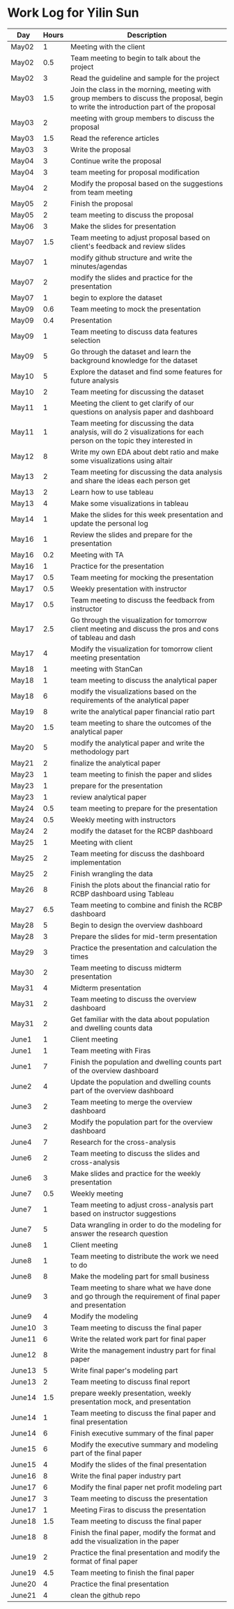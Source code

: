 # Work Log for  Yilin Sun 

| Day   | Hours | Description                              |
|-------|-------|------------------------------------------|
| May02 | 1  | Meeting with the client |
| May02 | 0.5   | Team meeting to begin to talk about the project |
| May02 | 3   | Read the guideline and sample for the project |
| May03 | 1.5   | Join the class in the morning, meeting with group members to discuss the proposal, begin to write the introduction part of the proposal |
| May03 | 2   | meeting with group members to discuss the proposal |
| May03 | 1.5   | Read the reference articles|
| May03 | 3   | Write the proposal |
| May04 | 3  |Continue write the proposal                  |
| May04 | 3     |        team meeting for proposal modification      |
| May04 | 2     |        Modify the proposal based on the suggestions from team meeting         |
| May05 | 2     |  Finish the proposal                                          |
| May05 | 2     | team meeting to discuss the proposal                                          |
| May06 | 3     | Make the slides for presentation                                          |
| May07 | 1.5    | Team meeting to adjust proposal based on client's feedback and review slides                                        |
| May07 | 1     | modify github structure and write the  minutes/agendas                                        |
| May07 | 2     |      modify the slides and practice for the presentation                                    |
| May07 | 1     |       begin to explore the dataset                                   |
| May09 | 0.6     | Team meeting to mock the presentation                                          |
| May09 | 0.4  |  Presentation                                         |
| May09 | 1     |      Team meeting to discuss data features selection                                    |
| May09 | 5    |     Go through the dataset and learn the background knowledge for the dataset                                     |
| May10 | 5     |     Explore the dataset and find some features for future analysis                                     |
| May10 | 2     |     Team meeting for   discussing the dataset                                  |
| May11 | 1     |     Meeting the client to get clarify of our questions on analysis paper and dashboard                        |
| May11 | 1     |     Team meeting for  discussing the data analysis, will do 2 visualizations for each person on the topic they interested in                    |
| May12 | 8     |     Write my own EDA about debt ratio and make some visualizations using altair                  |
| May13 | 2    |     Team meeting for  discussing the data analysis and share the ideas each person get             |
| May13 | 2    |     Learn how to use tableau          |
| May13 | 4    |    Make some visualizations in tableau |
| May14 | 1   |    Make the slides for this week presentation and update the personal log|
| May16 | 1    |    Review the slides and prepare for the presentation |
| May16 | 0.2    |    Meeting with TA|
| May16 | 1    |    Practice for the presentation |
| May17 | 0.5    |   Team meeting for mocking the presentation |
| May17 | 0.5    |  Weekly presentation with instructor |
| May17 | 0.5    |  Team meeting to discuss the feedback from instructor |
| May17 | 2.5    |  Go through the visualization for tomorrow client meeting and discuss the pros and cons of tableau and dash |
| May17 | 4   |  Modify the visualization for tomorrow client meeting presentation |
| May18 | 1   |  meeting with StanCan |
| May18 | 1   |  team meeting to discuss the analytical paper  |
| May18 | 6   | modify the visualizations based on the requirements of the analytical paper |
| May19 | 8   | write the analytical paper financial ratio part |
| May20 | 1.5  |  team meeting to share the outcomes of the analytical paper  |
| May20 | 5   | modify the analytical paper and write the methodology part  |
| May21 | 2   | finalize the analytical paper  |
| May23 | 1   | team meeting to finish the paper and slides  |
| May23 | 1   | prepare for the presentation |
| May23 | 1   | review analytical paper |
| May24 | 0.5 | team meeting to prepare for the presentation |
| May24 | 0.5 | Weekly meeting with instructors |
| May24 | 2 | modify the dataset for the RCBP dashboard |
| May25 | 1 | Meeting with client |
| May25 | 2 | Team meeting for discuss the dashboard implementation |
| May25 | 2 | Finish wrangling the data |
| May26 | 8 | Finish the plots about the financial ratio for RCBP dashboard using Tableau |
| May27 | 6.5 | Team meeting to combine and finish the RCBP dashboard |
| May28 | 5 | Begin to design the overview dashboard |
| May28 | 3 | Prepare the slides for mid-term presentation |
| May29 | 3 | Practice the presentation and calculation the times |
| May30 | 2  | Team meeting to discuss midterm presentation  |
| May31 | 4  | Midterm presentation  |
| May31 | 2  | Team meeting to discuss the overview dashboard  |
| May31 | 2  | Get familiar with the data about population and dwelling counts data |
| June1 | 1  | Client meeting |
| June1 | 1  | Team meeting with Firas |
| June1 | 7  | Finish the population and dwelling counts part of the overview dashboard |
| June2 | 4  | Update the population and dwelling counts part of the overview dashboard |
| June3 | 2  | Team meeting to merge the overview dashboard |
| June3 | 2  | Modify the population part for the overview dashboard |
| June4 | 7  | Research for the cross-analysis |
| June6 | 2  | Team meeting to discuss the slides and cross-analysis |
| June6 | 3  | Make slides and practice for the weekly presentation |
| June7 | 0.5  | Weekly meeting |
| June7 | 1  | Team meeting to adjust cross-analysis part based on instructor suggestions |
| June7 | 5  | Data wrangling in order to do the modeling for answer the research question |
| June8 | 1  | Client meeting |
| June8 | 1  | Team meeting to distribute the work we need to do |
| June8 | 8  | Make the modeling part for small business |
| June9 | 3  | Team meeting to share what we have done and go through the requirement of final paper and presentation  |
| June9 | 4  | Modify the modeling  |
| June10 | 3  | Team meeting to discuss the final paper  |
| June11 | 6 | Write the related work part for final paper  |
| June12 | 8  | Write the management industry part for final paper  
| June13 | 5  | Write final paper's modeling part   |
|  June13  | 2    | Team meeting to discuss final report                          |
| June14 | 1.5   | prepare weekly presentation, weekly presentation mock, and presentation                                        |
|   June14    | 1     | Team meeting to discuss the final paper and final presentation                                       |
|   June14    | 6     | Finish executive summary of the final paper                                   |
|   June15    | 6     | Modify the executive summary and modeling part of the final paper                                  |
|   June15    | 4     | Modify the slides of the final presentation                               |
|   June16    | 8     | Write the final paper industry part                             |
|   June17    | 6     | Modify the final paper net profit modeling part                               |
|   June17    | 3    | Team meeting to discuss the presentation                          |
|   June17    | 1    | Meeting Firas to  discuss the presentation                     |
|   June18    | 1.5    | Team meeting to discuss the final paper              |
|   June18    | 8    | Finish the final paper, modify the format and add the visualization in the paper             |
|   June19    | 2    |     Practice the final presentation and modify the format of final paper      |
|   June19    | 4.5    | Team meeting to finish the final paper              |
|   June20    | 4    | Practice the final presentation           |
|   June21    | 4    | clean the github repo         |

